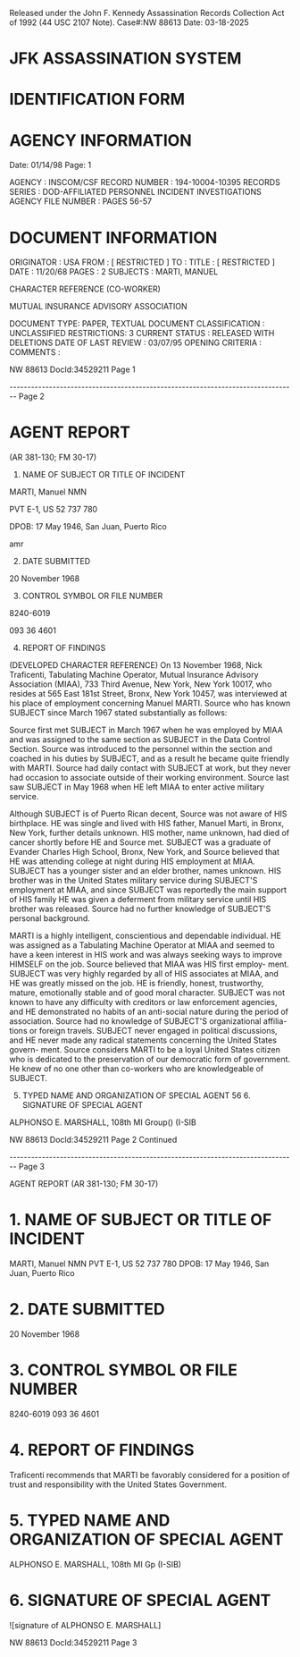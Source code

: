 Released under the John F. Kennedy
Assassination Records Collection Act of
1992 (44 USC 2107 Note). Case#:NW
88613 Date: 03-18-2025

# JFK ASSASSINATION SYSTEM
# IDENTIFICATION FORM

# AGENCY INFORMATION

Date: 01/14/98
Page: 1

AGENCY : INSCOM/CSF
RECORD NUMBER : 194-10004-10395
RECORDS SERIES : DOD-AFFILIATED PERSONNEL INCIDENT INVESTIGATIONS
AGENCY FILE NUMBER : PAGES 56-57

# DOCUMENT INFORMATION

ORIGINATOR : USA
FROM : [ RESTRICTED ]
TO :
TITLE : [ RESTRICTED ]
DATE : 11/20/68
PAGES : 2
SUBJECTS : MARTI, MANUEL

CHARACTER REFERENCE (CO-WORKER)

MUTUAL INSURANCE ADVISORY ASSOCIATION

DOCUMENT TYPE: PAPER, TEXTUAL DOCUMENT
CLASSIFICATION : UNCLASSIFIED
RESTRICTIONS: 3
CURRENT STATUS : RELEASED WITH DELETIONS
DATE OF LAST REVIEW : 03/07/95
OPENING CRITERIA :
COMMENTS :

NW 88613 DocId:34529211 Page 1


-------------------------------------------------------------------------------- Page 2

# AGENT REPORT
(AR 381-130; FM 30-17)

1. NAME OF SUBJECT OR TITLE OF INCIDENT

MARTI, Manuel NMN

PVT E-1, US 52 737 780

DPOB: 17 May 1946, San Juan, Puerto Rico

amr

2. DATE SUBMITTED

20 November 1968

3. CONTROL SYMBOL OR FILE NUMBER

8240-6019

093 36 4601

4. REPORT OF FINDINGS

(DEVELOPED CHARACTER REFERENCE) On 13 November 1968, Nick Traficenti, Tabulating Machine Operator, Mutual Insurance Advisory Association (MIAA), 733 Third Avenue, New York, New York 10017, who resides at 565 East 181st Street, Bronx, New York 10457, was interviewed at his place of employment concerning Manuel MARTI. Source who has known SUBJECT since March 1967 stated substantially as follows:

Source first met SUBJECT in March 1967 when he was employed by MIAA and was assigned to the same section as SUBJECT in the Data Control Section. Source was introduced to the personnel within the section and coached in his duties by SUBJECT, and as a result he became quite friendly with MARTI. Source had daily contact with SUBJECT at work, but they never had occasion to associate outside of their working environment. Source last saw SUBJECT in May 1968 when HE left MIAA to enter active military service.

Although SUBJECT is of Puerto Rican decent, Source was not aware of HIS birthplace. HE was single and lived with HIS father, Manuel Marti, in Bronx, New York, further details unknown. HIS mother, name unknown, had died of cancer shortly before HE and Source met. SUBJECT was a graduate of Evander Charles High School, Bronx, New York, and Source believed that HE was attending college at night during HIS employment at MIAA. SUBJECT has a younger sister and an elder brother, names unknown. HIS brother was in the United States military service during SUBJECT'S employment at MIAA, and since SUBJECT was reportedly the main support of HIS family HE was given a deferment from military service until HIS brother was released. Source had no further knowledge of SUBJECT'S personal background.

MARTI is a highly intelligent, conscientious and dependable individual. HE was assigned as a Tabulating Machine Operator at MIAA and seemed to have a keen interest in HIS work and was always seeking ways to improve HIMSELF on the job. Source believed that MIAA was HIS first employ- ment. SUBJECT was very highly regarded by all of HIS associates at MIAA, and HE was greatly missed on the job. HE is friendly, honest, trustworthy, mature, emotionally stable and of good moral character. SUBJECT was not known to have any difficulty with creditors or law enforcement agencies, and HE demonstrated no habits of an anti-social nature during the period of association. Source had no knowledge of SUBJECT'S organizational affilia- tions or foreign travels. SUBJECT never engaged in political discussions, and HE never made any radical statements concerning the United States govern- ment. Source considers MARTI to be a loyal United States citizen who is dedicated to the preservation of our democratic form of government. He knew of no one other than co-workers who are knowledgeable of SUBJECT.

5. TYPED NAME AND ORGANIZATION OF SPECIAL AGENT 56 6. SIGNATURE OF SPECIAL AGENT

ALPHONSO E. MARSHALL, 108th MI Group() (I-SIB

NW 88613 Docld:34529211 Page 2
Continued


-------------------------------------------------------------------------------- Page 3

AGENT REPORT
(AR 381-130; FM 30-17)

# 1. NAME OF SUBJECT OR TITLE OF INCIDENT

MARTI, Manuel NMN
PVT E-1, US 52 737 780
DPOB: 17 May 1946, San Juan, Puerto Rico

# 2. DATE SUBMITTED

20 November 1968

# 3. CONTROL SYMBOL OR FILE NUMBER

8240-6019
093 36 4601

# 4. REPORT OF FINDINGS

Traficenti recommends that MARTI be favorably considered for a position of trust and responsibility with the United States Government.


# 5. TYPED NAME AND ORGANIZATION OF SPECIAL AGENT

ALPHONSO E. MARSHALL, 108th MI Gp (I-SIB)

# 6. SIGNATURE OF SPECIAL AGENT

![signature of ALPHONSO E. MARSHALL]

NW 88613 DocId:34529211 Page 3
